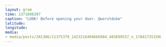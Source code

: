 ```yaml
---
layout: gram
time: 1371686387
caption: "LOOK! Before opening your door. @worstduke"
latitude: 
longitude: 
media:
- media/posts/201306/11375379_1423216494666984_483699537_n_17842735150000351.jpg
---
```

